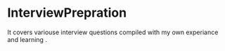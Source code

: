 # InterviewPrepration
It covers variouse interview questions compiled with my own experiance and learning .
